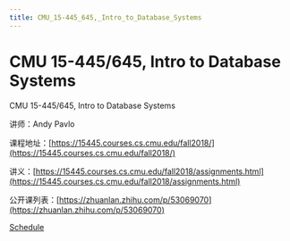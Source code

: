 ```yaml
---
title: CMU_15-445_645,_Intro_to_Database_Systems
---
```


# CMU 15-445/645, Intro to Database Systems

[](https://www.bilibili.com/video/av39731185)

CMU 15-445/645, Intro to Database Systems

讲师：Andy Pavlo

课程地址：[https://15445.courses.cs.cmu.edu/fall2018/](https://15445.courses.cs.cmu.edu/fall2018/)

讲义：[https://15445.courses.cs.cmu.edu/fall2018/assignments.html](https://15445.courses.cs.cmu.edu/fall2018/assignments.html)

公开课列表：[https://zhuanlan.zhihu.com/p/53069070](https://zhuanlan.zhihu.com/p/53069070)

[Schedule](assets/Schedule.csv)